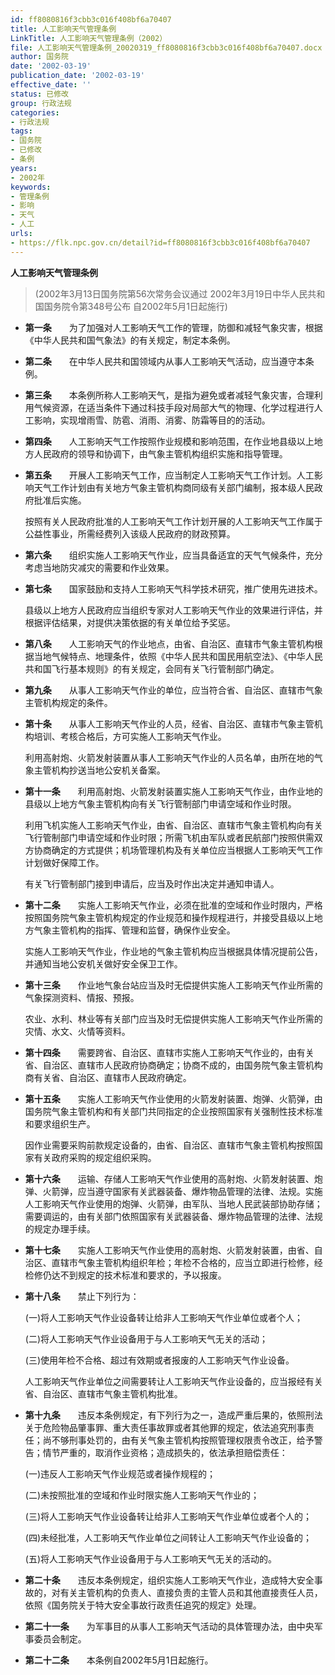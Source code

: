 ```yaml
---
id: ff8080816f3cbb3c016f408bf6a70407
title: 人工影响天气管理条例
LinkTitle: 人工影响天气管理条例（2002）
file: 人工影响天气管理条例_20020319_ff8080816f3cbb3c016f408bf6a70407.docx
author: 国务院
date: '2002-03-19'
publication_date: '2002-03-19'
effective_date: ''
status: 已修改
group: 行政法规
categories:
- 行政法规
tags:
- 国务院
- 已修改
- 条例
years:
- 2002年
keywords:
- 管理条例
- 影响
- 天气
- 人工
urls:
- https://flk.npc.gov.cn/detail?id=ff8080816f3cbb3c016f408bf6a70407
---
```


**人工影响天气管理条例**

> (2002年3月13日国务院第56次常务会议通过 2002年3月19日中华人民共和国国务院令第348号公布 自2002年5月1日起施行)

- **第一条**　　为了加强对人工影响天气工作的管理，防御和减轻气象灾害，根据《中华人民共和国气象法》的有关规定，制定本条例。

- **第二条**　　在中华人民共和国领域内从事人工影响天气活动，应当遵守本条例。

- **第三条**　　本条例所称人工影响天气，是指为避免或者减轻气象灾害，合理利用气候资源，在适当条件下通过科技手段对局部大气的物理、化学过程进行人工影响，实现增雨雪、防雹、消雨、消雾、防霜等目的的活动。

- **第四条**　　人工影响天气工作按照作业规模和影响范围，在作业地县级以上地方人民政府的领导和协调下，由气象主管机构组织实施和指导管理。

- **第五条**　　开展人工影响天气工作，应当制定人工影响天气工作计划。人工影响天气工作计划由有关地方气象主管机构商同级有关部门编制，报本级人民政府批准后实施。

  按照有关人民政府批准的人工影响天气工作计划开展的人工影响天气工作属于公益性事业，所需经费列入该级人民政府的财政预算。

- **第六条**　　组织实施人工影响天气作业，应当具备适宜的天气气候条件，充分考虑当地防灾减灾的需要和作业效果。

- **第七条**　　国家鼓励和支持人工影响天气科学技术研究，推广使用先进技术。

  县级以上地方人民政府应当组织专家对人工影响天气作业的效果进行评估，并根据评估结果，对提供决策依据的有关单位给予奖惩。

- **第八条**　　人工影响天气的作业地点，由省、自治区、直辖市气象主管机构根据当地气候特点、地理条件，依照《中华人民共和国民用航空法》、《中华人民共和国飞行基本规则》的有关规定，会同有关飞行管制部门确定。

- **第九条**　　从事人工影响天气作业的单位，应当符合省、自治区、直辖市气象主管机构规定的条件。

- **第十条**　　从事人工影响天气作业的人员，经省、自治区、直辖市气象主管机构培训、考核合格后，方可实施人工影响天气作业。

  利用高射炮、火箭发射装置从事人工影响天气作业的人员名单，由所在地的气象主管机构抄送当地公安机关备案。

- **第十一条**　　利用高射炮、火箭发射装置实施人工影响天气作业，由作业地的县级以上地方气象主管机构向有关飞行管制部门申请空域和作业时限。

  利用飞机实施人工影响天气作业，由省、自治区、直辖市气象主管机构向有关飞行管制部门申请空域和作业时限；所需飞机由军队或者民航部门按照供需双方协商确定的方式提供；机场管理机构及有关单位应当根据人工影响天气工作计划做好保障工作。

  有关飞行管制部门接到申请后，应当及时作出决定并通知申请人。

- **第十二条**　　实施人工影响天气作业，必须在批准的空域和作业时限内，严格按照国务院气象主管机构规定的作业规范和操作规程进行，并接受县级以上地方气象主管机构的指挥、管理和监督，确保作业安全。

  实施人工影响天气作业，作业地的气象主管机构应当根据具体情况提前公告，并通知当地公安机关做好安全保卫工作。

- **第十三条**　　作业地气象台站应当及时无偿提供实施人工影响天气作业所需的气象探测资料、情报、预报。

  农业、水利、林业等有关部门应当及时无偿提供实施人工影响天气作业所需的灾情、水文、火情等资料。

- **第十四条**　　需要跨省、自治区、直辖市实施人工影响天气作业的，由有关省、自治区、直辖市人民政府协商确定；协商不成的，由国务院气象主管机构商有关省、自治区、直辖市人民政府确定。

- **第十五条**　　实施人工影响天气作业使用的火箭发射装置、炮弹、火箭弹，由国务院气象主管机构和有关部门共同指定的企业按照国家有关强制性技术标准和要求组织生产。

  因作业需要采购前款规定设备的，由省、自治区、直辖市气象主管机构按照国家有关政府采购的规定组织采购。

- **第十六条**　　运输、存储人工影响天气作业使用的高射炮、火箭发射装置、炮弹、火箭弹，应当遵守国家有关武器装备、爆炸物品管理的法律、法规。实施人工影响天气作业使用的炮弹、火箭弹，由军队、当地人民武装部协助存储；需要调运的，由有关部门依照国家有关武器装备、爆炸物品管理的法律、法规的规定办理手续。

- **第十七条**　　实施人工影响天气作业使用的高射炮、火箭发射装置，由省、自治区、直辖市气象主管机构组织年检；年检不合格的，应当立即进行检修，经检修仍达不到规定的技术标准和要求的，予以报废。

- **第十八条**　　禁止下列行为：

  (一)将人工影响天气作业设备转让给非人工影响天气作业单位或者个人；

  (二)将人工影响天气作业设备用于与人工影响天气无关的活动；

  (三)使用年检不合格、超过有效期或者报废的人工影响天气作业设备。

  人工影响天气作业单位之间需要转让人工影响天气作业设备的，应当报经有关省、自治区、直辖市气象主管机构批准。

- **第十九条**　　违反本条例规定，有下列行为之一，造成严重后果的，依照刑法关于危险物品肇事罪、重大责任事故罪或者其他罪的规定，依法追究刑事责任；尚不够刑事处罚的，由有关气象主管机构按照管理权限责令改正，给予警告；情节严重的，取消作业资格；造成损失的，依法承担赔偿责任：

  (一)违反人工影响天气作业规范或者操作规程的；

  (二)未按照批准的空域和作业时限实施人工影响天气作业的；

  (三)将人工影响天气作业设备转让给非人工影响天气作业单位或者个人的；

  (四)未经批准，人工影响天气作业单位之间转让人工影响天气作业设备的；

  (五)将人工影响天气作业设备用于与人工影响天气无关的活动的。

- **第二十条**　　违反本条例规定，组织实施人工影响天气作业，造成特大安全事故的，对有关主管机构的负责人、直接负责的主管人员和其他直接责任人员，依照《国务院关于特大安全事故行政责任追究的规定》处理。

- **第二十一条**　　为军事目的从事人工影响天气活动的具体管理办法，由中央军事委员会制定。

- **第二十二条**　　本条例自2002年5月1日起施行。
